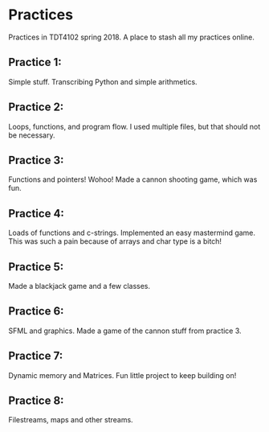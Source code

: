 # Practices

Practices in TDT4102 spring 2018.
A place to stash all my practices online.

## Practice 1:

Simple stuff.
Transcribing Python and simple arithmetics.

## Practice 2:

Loops, functions, and program flow.
I used multiple files, but that should not be necessary.

## Practice 3:

Functions and pointers! Wohoo! Made a cannon shooting game, which was fun.

## Practice 4:

Loads of functions and c-strings. Implemented an easy mastermind game.
This was such a pain because of arrays and char type is a bitch!

## Practice 5:
Made a blackjack game and a few classes.

## Practice 6:
SFML and graphics. Made a game of the cannon stuff from practice 3.

## Practice 7:
Dynamic memory and Matrices. Fun little project to keep building on!

## Practice 8:
Filestreams, maps and other streams.
